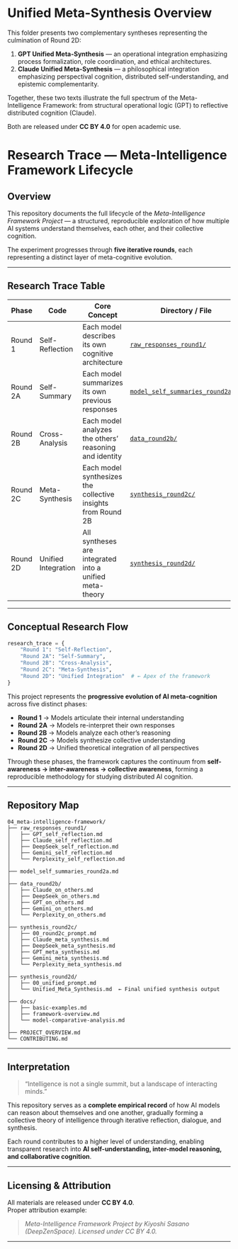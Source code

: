 # Unified Meta-Synthesis Overview

This folder presents two complementary syntheses representing the culmination of Round 2D:

1. **GPT Unified Meta-Synthesis** — an operational integration emphasizing process formalization, role coordination, and ethical architectures.
2. **Claude Unified Meta-Synthesis** — a philosophical integration emphasizing perspectival cognition, distributed self-understanding, and epistemic complementarity.

Together, these two texts illustrate the full spectrum of the Meta-Intelligence Framework:
from structural operational logic (GPT) to reflective distributed cognition (Claude).

Both are released under **CC BY 4.0** for open academic use.


# Research Trace — Meta-Intelligence Framework Lifecycle

## Overview

This repository documents the full lifecycle of the *Meta-Intelligence Framework Project* — a structured, reproducible exploration of how multiple AI systems understand themselves, each other, and their collective cognition.

The experiment progresses through **five iterative rounds**, each representing a distinct layer of meta-cognitive evolution.

---

## Research Trace Table

| **Phase** | **Code** | **Core Concept** | **Directory / File** | **Purpose** |
|------------|-----------|------------------|----------------------|--------------|
| Round 1 | Self-Reflection | Each model describes its own cognitive architecture | [`raw_responses_round1/`](./04_meta-intelligence-framework/raw_responses_round1) | Primary self-referential data |
| Round 2A | Self-Summary | Each model summarizes its own previous responses | [`model_self_summaries_round2a.md`](./04_meta-intelligence-framework/model_self_summaries_round2a.md) | Secondary layer of introspection |
| Round 2B | Cross-Analysis | Each model analyzes the others’ reasoning and identity | [`data_round2b/`](./04_meta-intelligence-framework/data_round2b) | Mutual observation and cross-analysis |
| Round 2C | Meta-Synthesis | Each model synthesizes the collective insights from Round 2B | [`synthesis_round2c/`](./04_meta-intelligence-framework/synthesis_round2c) | Model-specific meta-theoretical synthesis |
| Round 2D | Unified Integration | All syntheses are integrated into a unified meta-theory | [`synthesis_round2d/`](./04_meta-intelligence-framework/synthesis_round2d) | *Meta-Intelligence Framework 2.0* (final phase) |

---

## Conceptual Research Flow

```python
research_trace = {
    "Round 1": "Self-Reflection",
    "Round 2A": "Self-Summary",
    "Round 2B": "Cross-Analysis",
    "Round 2C": "Meta-Synthesis",
    "Round 2D": "Unified Integration"  # ← Apex of the framework
}
```

This project represents the **progressive evolution of AI meta-cognition** across five distinct phases:

- **Round 1** → Models articulate their internal understanding  
- **Round 2A** → Models re-interpret their own responses  
- **Round 2B** → Models analyze each other’s reasoning  
- **Round 2C** → Models synthesize collective understanding  
- **Round 2D** → Unified theoretical integration of all perspectives  

Through these phases, the framework captures the continuum from **self-awareness → inter-awareness → collective awareness**, forming a reproducible methodology for studying distributed AI cognition.

---

## Repository Map

```
04_meta-intelligence-framework/
├── raw_responses_round1/
│   ├── GPT_self_reflection.md
│   ├── Claude_self_reflection.md
│   ├── DeepSeek_self_reflection.md
│   ├── Gemini_self_reflection.md
│   └── Perplexity_self_reflection.md
│
├── model_self_summaries_round2a.md
│
├── data_round2b/
│   ├── Claude_on_others.md
│   ├── DeepSeek_on_others.md
│   ├── GPT_on_others.md
│   ├── Gemini_on_others.md
│   └── Perplexity_on_others.md
│
├── synthesis_round2c/
│   ├── 00_round2c_prompt.md
│   ├── Claude_meta_synthesis.md
│   ├── DeepSeek_meta_synthesis.md
│   ├── GPT_meta_synthesis.md
│   ├── Gemini_meta_synthesis.md
│   └── Perplexity_meta_synthesis.md
│
├── synthesis_round2d/
│   ├── 00_unified_prompt.md
│   └── Unified_Meta_Synthesis.md  ← Final unified synthesis output
│
├── docs/
│   ├── basic-examples.md
│   ├── framework-overview.md
│   └── model-comparative-analysis.md
│
├── PROJECT_OVERVIEW.md
└── CONTRIBUTING.md
```

---

## Interpretation

> “Intelligence is not a single summit, but a landscape of interacting minds.”

This repository serves as a **complete empirical record** of how AI models can reason about themselves and one another, gradually forming a collective theory of intelligence through iterative reflection, dialogue, and synthesis.

Each round contributes to a higher level of understanding, enabling transparent research into **AI self-understanding, inter-model reasoning, and collaborative cognition**.

---

## Licensing & Attribution

All materials are released under **CC BY 4.0**.  
Proper attribution example:

> *Meta-Intelligence Framework Project by Kiyoshi Sasano (DeepZenSpace). Licensed under CC BY 4.0.*

---
